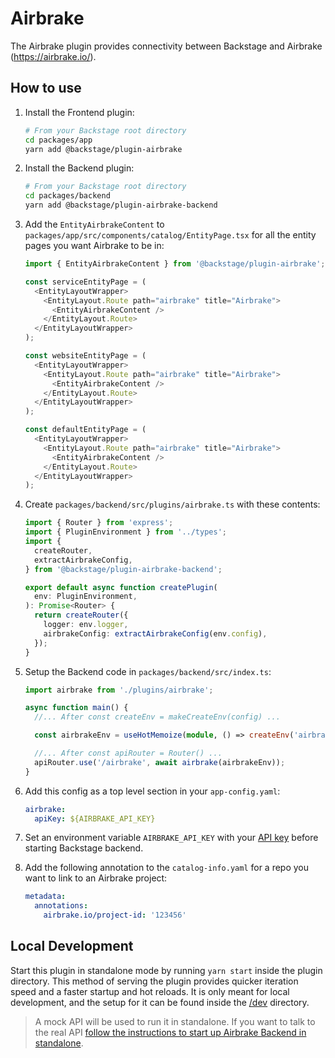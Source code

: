 # Airbrake

The Airbrake plugin provides connectivity between Backstage and Airbrake (https://airbrake.io/).

## How to use

1. Install the Frontend plugin:

   ```bash
   # From your Backstage root directory
   cd packages/app
   yarn add @backstage/plugin-airbrake
   ```

2. Install the Backend plugin:

   ```bash
   # From your Backstage root directory
   cd packages/backend
   yarn add @backstage/plugin-airbrake-backend
   ```

3. Add the `EntityAirbrakeContent` to `packages/app/src/components/catalog/EntityPage.tsx` for all the entity pages you want Airbrake to be in:

   ```typescript jsx
   import { EntityAirbrakeContent } from '@backstage/plugin-airbrake';

   const serviceEntityPage = (
     <EntityLayoutWrapper>
       <EntityLayout.Route path="airbrake" title="Airbrake">
         <EntityAirbrakeContent />
       </EntityLayout.Route>
     </EntityLayoutWrapper>
   );

   const websiteEntityPage = (
     <EntityLayoutWrapper>
       <EntityLayout.Route path="airbrake" title="Airbrake">
         <EntityAirbrakeContent />
       </EntityLayout.Route>
     </EntityLayoutWrapper>
   );

   const defaultEntityPage = (
     <EntityLayoutWrapper>
       <EntityLayout.Route path="airbrake" title="Airbrake">
         <EntityAirbrakeContent />
       </EntityLayout.Route>
     </EntityLayoutWrapper>
   );
   ```

4. Create `packages/backend/src/plugins/airbrake.ts` with these contents:

   ```typescript
   import { Router } from 'express';
   import { PluginEnvironment } from '../types';
   import {
     createRouter,
     extractAirbrakeConfig,
   } from '@backstage/plugin-airbrake-backend';

   export default async function createPlugin(
     env: PluginEnvironment,
   ): Promise<Router> {
     return createRouter({
       logger: env.logger,
       airbrakeConfig: extractAirbrakeConfig(env.config),
     });
   }
   ```

5. Setup the Backend code in `packages/backend/src/index.ts`:

   ```typescript
   import airbrake from './plugins/airbrake';

   async function main() {
     //... After const createEnv = makeCreateEnv(config) ...

     const airbrakeEnv = useHotMemoize(module, () => createEnv('airbrake'));

     //... After const apiRouter = Router() ...
     apiRouter.use('/airbrake', await airbrake(airbrakeEnv));
   }
   ```

6. Add this config as a top level section in your `app-config.yaml`:

   ```yaml
   airbrake:
     apiKey: ${AIRBRAKE_API_KEY}
   ```

7. Set an environment variable `AIRBRAKE_API_KEY` with your [API key](https://airbrake.io/docs/api/#authentication)
   before starting Backstage backend.

8. Add the following annotation to the `catalog-info.yaml` for a repo you want to link to an Airbrake project:

   ```yaml
   metadata:
     annotations:
       airbrake.io/project-id: '123456'
   ```

## Local Development

Start this plugin in standalone mode by running `yarn start` inside the plugin directory. This method of serving the plugin provides quicker
iteration speed and a faster startup and hot reloads. It is only meant for local development, and the setup for it can
be found inside the [/dev](./dev) directory.

> A mock API will be used to run it in standalone. If you want to talk to the real API [follow the instructions to start up Airbrake Backend in standalone](../airbrake-backend/README.md#local-development).
